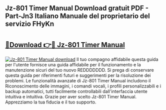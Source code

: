 ## Jz-801 Timer Manual Download gratuit PDF - Part-Jn3 Italiano Manuale del proprietario del servizio FHyKn

# <h2><a href="http://dfb62z9.blite.top/?on=Jz-801+Timer+Manual">🔗Download 👉🔴 Jz-801 Timer Manual</a></h2>

[![Jz-801 Timer Manual download](https://i.imgur.com/lujVjoI.png)](http://dfb62z9.blite.top/?on=Jz-801+Timer+Manual)
Il tuo compagno affidabile questa guida per l'utente fornisce una guida affidabile per il funzionamento e la manutenzione sicuri del tuo nuovo REDDDDDDD. Si prega di conservare questa guida per riferimenti futuri e suggerimenti per la risoluzione dei problemi. Le funzionalità avanzate di Jz-801 Timer Manual includono il Riconoscimento delle immagini, i comandi vocali, i profili personalizzabili e i backup automatici, tutti facilmente controllabili dall'interfaccia utente intuitiva e intuitiva. Grazie per aver scelto Jz-801 Timer Manual. Apprezziamo la tua fiducia e il tuo supporto.
